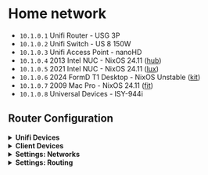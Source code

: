 # Home network

- `10.1.0.1` Unifi Router - USG 3P
- `10.1.0.2` Unifi Switch - US 8 150W
- `10.1.0.3` Unifi Access Point - nanoHD
- `10.1.0.4` 2013 Intel NUC - NixOS 24.11 ([hub](https://github.com/suderman/nixos/tree/main/configurations/hub))
- `10.1.0.5` 2021 Intel NUC - NixOS 24.11 ([lux](https://github.com/suderman/nixos/tree/main/configurations/lux))
- `10.1.0.6` 2024 FormD T1 Desktop - NixOS Unstable ([kit](https://github.com/suderman/nixos/tree/main/configurations/kit))
- `10.1.0.7` 2009 Mac Pro - NixOS 24.11 ([fit](https://github.com/suderman/nixos/tree/main/configurations/fit))
- `10.1.0.8` Universal Devices - ISY-944i

## Router Configuration

<details>
<summary><b>Unifi Devices</b></summary>

|               | https://10.1.0.4:8443/manage/default/devices |
| ------------- | ----------------------------------------------------- |
| Unifi Devices |  _(see below)_                                        |
  
| Name   | Device    | Static IP | Subnet Mask   | Gateway  | Preferred DNS |
| ------ | --------- | --------- | ------------- | -------- | ------------- |
| logos  | USG 3P    | 10.1.0.1  | -             | -        | -             |
| ethos  | US 8 150W | 10.1.0.2  | 255.255.255.0 | 10.1.0.1 | 8.8.8.8       |
| pathos | nanoHD    | 10.1.0.3  | 255.255.255.0 | 10.1.0.1 | 8.8.8.8       |

</details>

<details>
<summary><b>Client Devices</b></summary>
  
|                  | https://10.1.0.4:8443/manage/default/clients                                                       |
| ---------------- | -------------------------------------------------------------------------------------------------- |
| Fixed IP Address | [networks/home/default.nix](https://github.com/suderman/nixos/tree/main/networks/home/default.nix) |

</details>

<details>
<summary><b>Settings: Networks</b></summary>
  
|                 | https://10.1.0.4:8443/manage/default/settings/networks |
| --------------- | ------------------------------------------------------ |
| Network Name    | `home`                                                 |
| Host Address    | `10.1.0.1`                                             |
| Netmask         | `/16`                                                  |
| IGMP Snooping   | `Off`                                                  |
| Multicast DNS   | `On`                                                   |
| DHCP Mode       | `DHCP Server`                                          |
| DHCP Range      | `10.1.0.1` to `10.1.255.254`                           |
| Default Gateway | `Auto`                                                 |
| DNS Server      | `10.1.0.4`                                             |
| Domain Name     | `home`                                                 |

</details>

<details>
<summary><b>Settings: Routing</b></summary>

|               | https://10.1.0.4:8443/manage/default/settings/routing |
| ------------- | ----------------------------------------------------- |
| Static Routes |  _(see below)_                                        |
  
| Name | Distance | Destination Network | Type     | Next Hop |
| ---- | -------- | ------------------- | -------- | -------- |
| tail | 5        | 100.64.0.0/10       | Next Hop | 10.1.0.4 |
| work | 2        | 10.2.0.0/16         | Next Hop | 10.1.0.4 |
| star | 3        | 10.3.0.0/16         | Next Hop | 10.1.0.4 |

</details>
